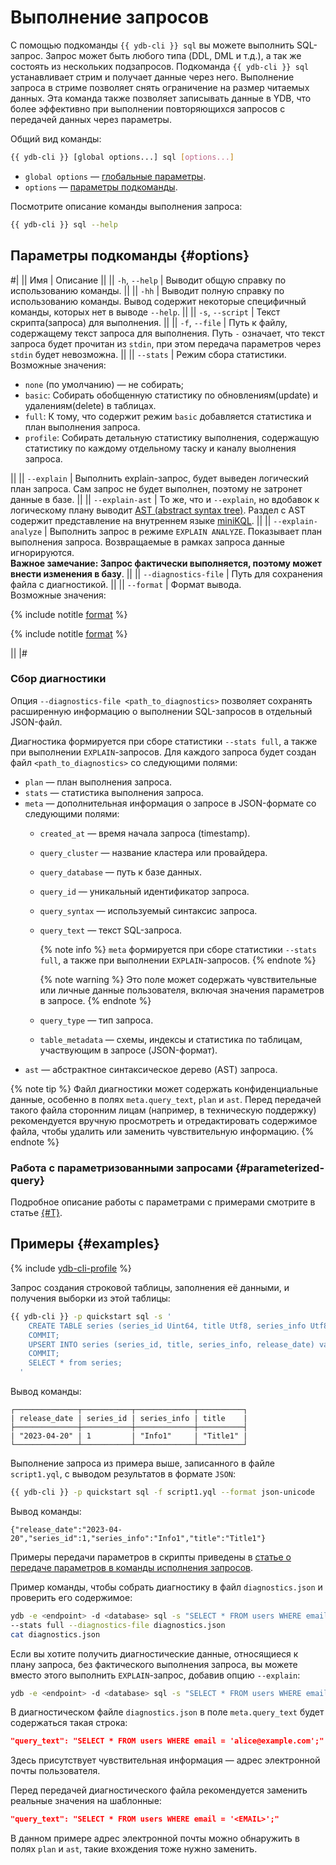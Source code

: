 # Выполнение запросов

С помощью подкоманды `{{ ydb-cli }} sql` вы можете выполнить SQL-запрос. Запрос может быть любого типа (DDL, DML и т.д.), а так же состоять из нескольких подзапросов. Подкоманда `{{ ydb-cli }} sql` устанавливает стрим и получает данные через него. Выполнение запроса в стриме позволяет снять ограничение на размер читаемых данных. Эта команда также позволяет записывать данные в YDB, что более эффективно при выполнении повторяющихся запросов с передачей данных через параметры.

Общий вид команды:

```bash
{{ ydb-cli }} [global options...] sql [options...]
```

* `global options` — [глобальные параметры](commands/global-options.md).
* `options` — [параметры подкоманды](#options).

Посмотрите описание команды выполнения запроса:

```bash
{{ ydb-cli }} sql --help
```

## Параметры подкоманды {#options}

#|
|| Имя | Описание ||
|| `-h`, `--help` | Выводит общую справку по использованию команды. ||
|| `-hh` | Выводит полную справку по использованию команды. Вывод содержит некоторые специфичный команды, которых нет в выводе `--help`. ||
|| `-s`, `--script` | Текст скрипта(запроса) для выполнения. ||
|| `-f`, `--file` | Путь к файлу, содержащему текст запроса для выполнения. Путь `-` означает, что текст запроса будет прочитан из `stdin`, при этом передача параметров через `stdin` будет невозможна. ||
|| `--stats` | Режим сбора статистики.<br/>Возможные значения:<br/><ul><li>`none` (по умолчанию) — не собирать;</li><li>`basic`: Собирать обобщенную статистику по обновлениям(update) и удалениям(delete) в таблицах.</li><li>`full`: К тому, что содержит режим `basic` добавляется статистика и план выполнения запроса.</li><li>`profile`: Собирать детальную статистику выполнения, содержащую статистику по каждому отдельному таску и каналу выолнения запроса.</li></ul> ||
|| `--explain` | Выполнить explain-запрос, будет выведен логический план запроса. Сам запрос не будет выполнен, поэтому не затронет данные в базе. ||
|| `--explain-ast` | То же, что и `--explain`, но вдобавок к логическому плану выводит [AST (abstract syntax tree)](https://ru.wikipedia.org/wiki/Абстрактное_синтаксическое_дерево). Раздел с AST  содержит представление на внутреннем языке [miniKQL](../../concepts/glossary.md#minikql). ||
|| `--explain-analyze` | Выполнить запрос в режиме `EXPLAIN ANALYZE`. Показывает план выполнения запроса. Возвращаемые в рамках запроса данные игнорируются.<br/>**Важное замечание: Запрос фактически выполняется, поэтому может внести изменения в базу**. ||
|| `--diagnostics-file` | Путь для сохранения файла с диагностикой. ||
|| `--format` | Формат вывода.<br/>Возможные значения:

{% include notitle [format](./_includes/result_format_common.md) %}

{% include notitle [format](./_includes/result_format_csv_tsv.md) %}

||
|#

### Сбор диагностики

Опция `--diagnostics-file <path_to_diagnostics>` позволяет сохранять расширенную информацию о выполнении SQL-запросов в отдельный JSON-файл.

Диагностика формируется при сборе статистики `--stats full`, а также при выполнении `EXPLAIN`-запросов. Для каждого запроса будет создан файл `<path_to_diagnostics>` со следующими полями:

- `plan` — план выполнения запроса.
- `stats` — статистика выполнения запроса.
- `meta` — дополнительная информация о запросе в JSON-формате со следующими полями:
    - `created_at` — время начала запроса (timestamp).
    - `query_cluster` — название кластера или провайдера.
    - `query_database` — путь к базе данных.
    - `query_id` — уникальный идентификатор запроса.
    - `query_syntax` — используемый синтаксис запроса.
    - `query_text` — текст SQL-запроса.

      {% note info %}
      `meta` формируется при сборе статистики `--stats full`, а также при выполнении `EXPLAIN`-запросов.
      {% endnote %}

      {% note warning %}
      Это поле может содержать чувствительные или личные данные пользователя, включая значения параметров в запросе.
      {% endnote %}

    - `query_type` — тип запроса.
    - `table_metadata` — схемы, индексы и статистика по таблицам, участвующим в запросе (JSON-формат).
- `ast` — абстрактное синтаксическое дерево (AST) запроса.

{% note tip %}
Файл диагностики может содержать конфиденциальные данные, особенно в полях `meta.query_text`, `plan` и `ast`. Перед передачей такого файла сторонним лицам (например, в техническую поддержку) рекомендуется вручную просмотреть и отредактировать содержимое файла, чтобы удалить или заменить чувствительную информацию.
{% endnote %}

### Работа с параметризованными запросами {#parameterized-query}

Подробное описание работы с параметрами с примерами смотрите в статье [{#T}](parameterized-query-execution.md).

## Примеры {#examples}

{% include [ydb-cli-profile](../../_includes/ydb-cli-profile.md) %}

Запрос создания строковой таблицы, заполнения её данными, и получения выборки из этой таблицы:

```bash
{{ ydb-cli }} -p quickstart sql -s '
    CREATE TABLE series (series_id Uint64, title Utf8, series_info Utf8, release_date Date, PRIMARY KEY (series_id));
    COMMIT;
    UPSERT INTO series (series_id, title, series_info, release_date) values (1, "Title1", "Info1", Cast("2023-04-20" as Date));
    COMMIT;
    SELECT * from series;
  '
```

Вывод команды:

```text
┌──────────────┬───────────┬─────────────┬──────────┐
| release_date | series_id | series_info | title    |
├──────────────┼───────────┼─────────────┼──────────┤
| "2023-04-20" | 1         | "Info1"     | "Title1" |
└──────────────┴───────────┴─────────────┴──────────┘
```

Выполнение запроса из примера выше, записанного в файле `script1.yql`, с выводом результатов в формате `JSON`:

```bash
{{ ydb-cli }} -p quickstart sql -f script1.yql --format json-unicode
```

Вывод команды:

```text
{"release_date":"2023-04-20","series_id":1,"series_info":"Info1","title":"Title1"}
```

Примеры передачи параметров в скрипты приведены в [статье о передаче параметров в команды исполнения запросов](parameterized-query-execution.md).

Пример команды, чтобы собрать диагностику в файл `diagnostics.json` и проверить его содержимое:

```bash
ydb -e <endpoint> -d <database> sql -s "SELECT * FROM users WHERE email = 'alice@example.com';" \
--stats full --diagnostics-file diagnostics.json
cat diagnostics.json
```

Если вы хотите получить диагностические данные, относящиеся к плану запроса, без фактического выполнения запроса, вы можете вместо этого выполнить `EXPLAIN`-запрос, добавив опцию `--explain`:

```bash
ydb -e <endpoint> -d <database> sql -s "SELECT * FROM users WHERE email = 'alice@example.com';" --explain --diagnostics-file diagnostics.json
```

В диагностическом файле `diagnostics.json` в поле `meta.query_text` будет содержаться такая строка:

```json
"query_text": "SELECT * FROM users WHERE email = 'alice@example.com';"
```

Здесь присутствует чувствительная информация — адрес электронной почты пользователя.

Перед передачей диагностического файла рекомендуется заменить реальные значения на шаблонные:

```json
"query_text": "SELECT * FROM users WHERE email = '<EMAIL>';"
```

В данном примере адрес электронной почты можно обнаружить в полях `plan` и `ast`, такие вхождения тоже нужно заменить.
